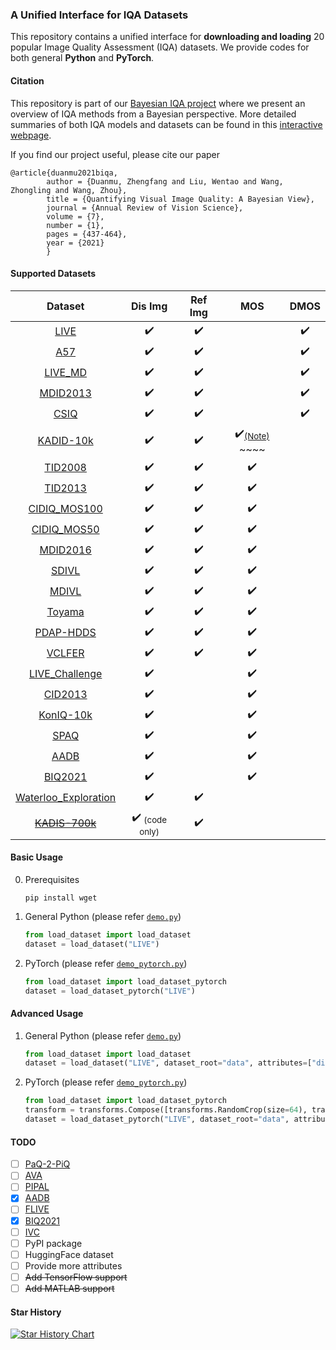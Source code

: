### A Unified Interface for IQA Datasets

This repository contains a unified interface for **downloading and loading** 20 popular Image Quality Assessment (IQA) datasets. We provide codes for both general **Python** and **PyTorch**.

#### Citation

This repository is part of our [Bayesian IQA project](http://ivc.uwaterloo.ca/research/bayesianIQA/) where we present an overview of IQA methods from a Bayesian perspective. More detailed summaries of both IQA models and datasets can be found in this [interactive webpage](http://ivc.uwaterloo.ca/research/bayesianIQA/).

If you find our project useful, please cite our paper
```
@article{duanmu2021biqa,
        author = {Duanmu, Zhengfang and Liu, Wentao and Wang, Zhongling and Wang, Zhou},
        title = {Quantifying Visual Image Quality: A Bayesian View},
        journal = {Annual Review of Vision Science},
        volume = {7},
        number = {1},
        pages = {437-464},
        year = {2021}
        }
```

#### Supported Datasets

|                                        Dataset                                        |                  Dis Img                   |      Ref Img       |                                                         MOS                                                          |        DMOS        |
| :-----------------------------------------------------------------------------------: | :----------------------------------------: | :----------------: | :------------------------------------------------------------------------------------------------------------------: | :----------------: |
|          [LIVE](https://live.ece.utexas.edu/research/quality/subjective.htm)          |             :heavy_check_mark:             | :heavy_check_mark: |                                                                                                                      | :heavy_check_mark: |
|            [A57](http://vision.eng.shizuoka.ac.jp/mod/page/view.php?id=26)            |             :heavy_check_mark:             | :heavy_check_mark: |                                                                                                                      | :heavy_check_mark: |
| [LIVE_MD](https://live.ece.utexas.edu/research/Quality/live_multidistortedimage.html) |             :heavy_check_mark:             | :heavy_check_mark: |                                                                                                                      | :heavy_check_mark: |
|               [MDID2013](https://ieeexplore.ieee.org/document/6879255)                |             :heavy_check_mark:             | :heavy_check_mark: |                                                                                                                      | :heavy_check_mark: |
|           [CSIQ](http://vision.eng.shizuoka.ac.jp/mod/page/view.php?id=23)            |             :heavy_check_mark:             | :heavy_check_mark: |                                                                                                                      | :heavy_check_mark: |
|            [KADID-10k](http://database.mmsp-kn.de/kadid-10k-database.html)            |             :heavy_check_mark:             | :heavy_check_mark: | :heavy_check_mark:<sub>[(Note)](https://github.com/icbcbicc/IQA-Dataset/issues/3#issuecomment-2192649304)</sub> ~~~~ |                    |
|                  [TID2008](http://www.ponomarenko.info/tid2008.htm)                   |             :heavy_check_mark:             | :heavy_check_mark: |                                                  :heavy_check_mark:                                                  |                    |
|                  [TID2013](http://www.ponomarenko.info/tid2013.htm)                   |             :heavy_check_mark:             | :heavy_check_mark: |                                                  :heavy_check_mark:                                                  |                    |
|              [CIDIQ_MOS100](https://www.ntnu.edu/web/colourlab/software)              |             :heavy_check_mark:             | :heavy_check_mark: |                                                  :heavy_check_mark:                                                  |                    |
|              [CIDIQ_MOS50](https://www.ntnu.edu/web/colourlab/software)               |             :heavy_check_mark:             | :heavy_check_mark: |                                                  :heavy_check_mark:                                                  |                    |
|  [MDID2016](https://www.sciencedirect.com/science/article/abs/pii/S0031320316301911)  |             :heavy_check_mark:             | :heavy_check_mark: |                                                  :heavy_check_mark:                                                  |                    |
|           [SDIVL](http://www.ivl.disco.unimib.it/activities/imagequality/)            |             :heavy_check_mark:             | :heavy_check_mark: |                                                  :heavy_check_mark:                                                  |                    |
|           [MDIVL](http://www.ivl.disco.unimib.it/activities/imagequality/)            |             :heavy_check_mark:             | :heavy_check_mark: |                                                  :heavy_check_mark:                                                  |                    |
|                 [Toyama](http://mict.eng.u-toyama.ac.jp/mictdb.html)                  |             :heavy_check_mark:             | :heavy_check_mark: |                                                  :heavy_check_mark:                                                  |                    |
|            [PDAP-HDDS](https://sites.google.com/site/eelab907/zi-liao-ku)             |             :heavy_check_mark:             | :heavy_check_mark: |                                                  :heavy_check_mark:                                                  |                    |
|                 [VCLFER](https://www.vcl.fer.hr/quality/vclfer.html)                  |             :heavy_check_mark:             | :heavy_check_mark: |                                                  :heavy_check_mark:                                                  |                    |
|     [LIVE_Challenge](https://live.ece.utexas.edu/research/ChallengeDB/index.html)     |             :heavy_check_mark:             |                    |                                                  :heavy_check_mark:                                                  |                    |
|               [CID2013](https://zenodo.org/record/2647033#.YDSi73X0kUc)               |             :heavy_check_mark:             |                    |                                                  :heavy_check_mark:                                                  |                    |
|            [KonIQ-10k](http://database.mmsp-kn.de/koniq-10k-database.html)            |             :heavy_check_mark:             |                    |                                                  :heavy_check_mark:                                                  |                    |
|                        [SPAQ](https://github.com/h4nwei/SPAQ)                         |             :heavy_check_mark:             |                    |                                                  :heavy_check_mark:                                                  |                    |
|           [AADB](https://github.com/aimerykong/deepImageAestheticsAnalysis)           |             :heavy_check_mark:             |                    |                                                  :heavy_check_mark:                                                  |                    |
|                 [BIQ2021](https://github.com/nisarahmedrana/BIQ2021)                  |             :heavy_check_mark:             |                    |                                                  :heavy_check_mark:                                                  |                    |
|         [Waterloo_Exploration](https://ece.uwaterloo.ca/~k29ma/exploration/)          |             :heavy_check_mark:             | :heavy_check_mark: |                                                                                                                      |                    |
|      [<del>KADIS-700k</del>](http://database.mmsp-kn.de/kadid-10k-database.html)      | :heavy_check_mark:  <sub>(code only)</sub> | :heavy_check_mark: |                                                                                                                      |                    |

#### Basic Usage

0. Prerequisites
    ```shell
    pip install wget
    ```

1. General Python (please refer [```demo.py```](demo.py))

    ```python
    from load_dataset import load_dataset
    dataset = load_dataset("LIVE")
    ```

2. PyTorch (please refer [```demo_pytorch.py```](demo_pytorch.py))

    ```python
    from load_dataset import load_dataset_pytorch
    dataset = load_dataset_pytorch("LIVE")
    ```

#### Advanced Usage

1. General Python (please refer [```demo.py```](demo.py))

    ```python
    from load_dataset import load_dataset
    dataset = load_dataset("LIVE", dataset_root="data", attributes=["dis_img_path", "dis_type", "ref_img_path", "score"], download=True)
    ```

2. PyTorch (please refer [```demo_pytorch.py```](demo_pytorch.py))

    ```python
    from load_dataset import load_dataset_pytorch
    transform = transforms.Compose([transforms.RandomCrop(size=64), transforms.ToTensor()])
    dataset = load_dataset_pytorch("LIVE", dataset_root="data", attributes=["dis_img_path", "dis_type", "ref_img_path", "score"], download=True, transform=transform)
    ```

#### TODO

- [ ] [PaQ-2-PiQ](https://github.com/baidut/PaQ-2-PiQ)
- [ ] [AVA](https://github.com/mtobeiyf/ava_downloader)
- [ ] [PIPAL](https://www.jasongt.com/projectpages/pipal.html)
- [x] [AADB](https://github.com/aimerykong/deepImageAestheticsAnalysis)
- [ ] [FLIVE](https://github.com/niu-haoran/FLIVE_Database/blob/master/database_prep.ipynb)
- [x] [BIQ2021](https://github.com/nisarahmedrana/BIQ2021)
- [ ] [IVC](http://ivc.univ-nantes.fr/en/databases/Subjective_Database/)
- [ ] PyPI package
- [ ] HuggingFace dataset
- [ ] Provide more attributes
- [ ] ~~Add TensorFlow support~~
- [ ] ~~Add MATLAB support~~

#### Star History

[![Star History Chart](https://api.star-history.com/svg?repos=icbcbicc/IQA-Dataset&type=Date)](https://star-history.com/#icbcbicc/IQA-Dataset&Date)